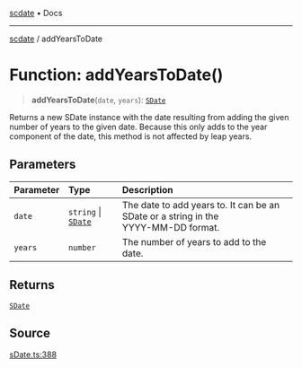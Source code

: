 [scdate](../README.md) • Docs

---

[scdate](../README.md) / addYearsToDate

# Function: addYearsToDate()

> **addYearsToDate**(`date`, `years`): [`SDate`](../classes/SDate.md)

Returns a new SDate instance with the date resulting from adding the given
number of years to the given date. Because this only adds to the year
component of the date, this method is not affected by leap years.

## Parameters

| Parameter | Type                                       | Description                                                                             |
| :-------- | :----------------------------------------- | :-------------------------------------------------------------------------------------- |
| `date`    | `string` \| [`SDate`](../classes/SDate.md) | The date to add years to. It can be an SDate or a string in the<br />YYYY-MM-DD format. |
| `years`   | `number`                                   | The number of years to add to the date.                                                 |

## Returns

[`SDate`](../classes/SDate.md)

## Source

[sDate.ts:388](https://github.com/ericvera/scdate/blob/98b214c4aab6f5cdb39bc8c115252b89b40ce8a7/src/sDate.ts#L388)
